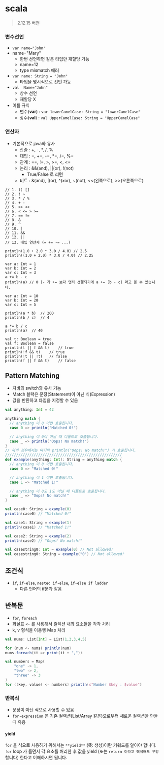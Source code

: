 # scala
> 2.12.15 버전

### 변수선언
- `var name="John"`
- name="Mary"
    - 한번 선언하면 같은 타입만 재할당 가능
    - name=12
    - type mismatch 에러
- `var name: String = "John"`
    - 타입을 명시적으로 선언 가능
- `val  Name="John"`
    - 상수 선언
    - 재할당 X
- 이름 규칙
    - 변수(**var**) : `var lowerCamelCase: String = "lowerCamelCase"`
    - 상수(**val**) : `val UpperCamelCase: String = "UpperCamelCase"`

### 연산자
- 기본적으로 java와 유사
    - 산술 : +, -, *, /, %
    - 대입 : =, +=, -=, *=, /=, %=
    - 관계 : \==, !=, >, >=, <, <=
    - 논리 : &&(and), ||(or), !(not)
        - True/False 로 리턴
    - 비트 : &(and), |(or), ^(xor), ~(not), <<(왼쪽으로), >>(오른쪽으로)

```
// 1. () []
// 2. ! ~
// 3. * / %
// 4. + -
// 5. >> <<
// 6. < <= > >=
// 7. == !=
// 8. &
// 9. ^
// 10. |
// 11. &&
// 12. ||
// 13. 대입 연산자 (= += -= ...)

println(1.0 + 2.0 * 3.0 / 4.0) // 2.5
println((1.0 + 2.0) * 3.0 / 4.0) // 2.25

var a: Int = 1
var b: Int = 2
var c: Int = 3
a += b - c
println(a) // 0 (- 가 += 보다 먼저 선행되기에 a += (b - c) 라고 볼 수 있습니다.

var a: Int = 10
var b: Int = 20
var c: Int = 5

println(a * b)  // 200
println(b / c)  // 4

a *= b / c
println(a)  // 40

val t: Boolean = true
val f: Boolean = false
println(t || f && t)    // true
println(!f && t)    // true
println(!t || !t)   // false
println(f || f && t)    // false
```

## Pattern Matching
- 자바의 switch와 유사 기능
- Match 블락은 문장(Statement)이 아닌 식(Expression)
- 값을 반환하고 타입을 지정할 수 있음

```scala
val anything: Int = 42

anything match {
  // anything 이 0 이면 호출됩니다.
  case 0 => println("Matched 0!")

  // anything 이 0이 아닐 때 디폴트로 호출됩니다.
  case _ => println("Oops! No match!")
}
// 위의 경우에서는 마지막 println("Oops! No match!") 가 호출됩니다.
/////////////////////////////////////////////////////
def example(anything: Int): String = anything match {
  // anything 이 0 이면 호출됩니다.
  case 0 => "Matched 0!"

  // anything 이 1 이면 호출됩니다.
  case 1 => "Matched 1!"

  // anything 이 0도 1도 아닐 때 디폴트로 호출됩니다.
  case _ => "Oops! No match!"
}

val case0: String = example(0) 
println(case0) // "Matched 0!"

val case1: String = example(1)
println(case1) // "Matched 1!"

val case2: String = example(2)
println(case2) // "Oops! No match!"

val casestring0: Int = example(0) // Not allowed!
val casestring0: String = example("0") // Not allowed!
```

## 조건식
- `if`, `if-else`, `nested if-else`, `if-else if ladder` 
    - 다른 언어의 if문과 같음


## 반복문
- `for`, `foreach`
- 화살표 `<-`  를 사용해서 컬렉션 내의 요소들을 각각 처리
- k, v 형식을 이용행 Map 처리
```scala
val nums: List[Int] = List(1,2,3,4,5)

for (num <- nums) println(num)
nums.foreach(it => print(it + ","))

val numbers = Map(
	"one" -> 1,
	"two" -> 2,
	"three" -> 3
)
for ((key, value) <- numbers) println(s"Number $key : $value")
```
### 반복식
- 문장이 아닌 식으로 사용할 수 있음
- `for-expression` 은 기존 컬렉션(List/Array 같은)으로부터 새로운 컬렉션을 만들 때 유용

#### yield
`for` 을 식으로 사용하기 위해서는 `**yield**` (뜻: 생성)이란 키워드를 알아야 합니다. `for` loop 가 돌면서 각 요소를 처리한 후 값을 yield (또는 `return 이라고 해석해도 무방`합니다) 한다고 이해하시면 됩니다.